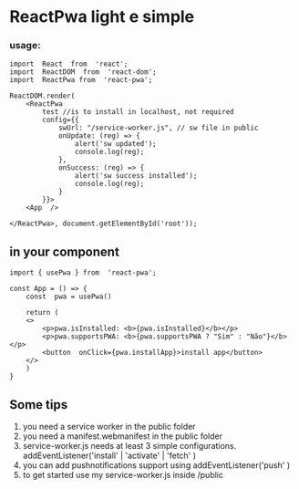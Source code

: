 # ReactPwa light e simple

### usage:
```
import  React  from  'react';
import  ReactDOM  from  'react-dom';
import  ReactPwa from  'react-pwa';

ReactDOM.render(
	<ReactPwa 
		test //is to install in localhost, not required
		config={{
			swUrl: "/service-worker.js", // sw file in public
			onUpdate: (reg) => {
				alert('sw updated');
				console.log(reg);
			},
			onSuccess: (reg) => {
				alert('sw success installed');
				console.log(reg);
			}
		}}>
	<App  />

</ReactPwa>, document.getElementById('root'));
```

## in your component 
```
import { usePwa } from  'react-pwa';

const App = () => {
	const  pwa = usePwa()

	return (
	<>
		<p>pwa.isInstalled: <b>{pwa.isInstalled}</b></p>
		<p>pwa.supportsPWA: <b>{pwa.supportsPWA ? "Sim" : "Não"}</b></p>
		<button  onClick={pwa.installApp}>install app</button>
	</>
	)
}
```

## Some tips

 1. you need a service worker in the public folder
 2. you need a manifest.webmanifest in the public folder
 3. service-worker.js needs at least 3 simple configurations. addEventListener('install' | 'activate' | 'fetch' )
 4. you can add pushnotifications support using addEventListener('push' )
 5. to get started use my service-worker.js inside /public



